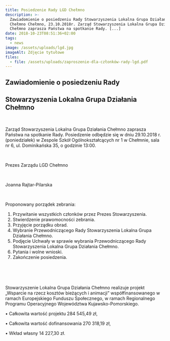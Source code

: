 ```yaml
---
title: Posiedzenie Rady LGD Chełmno
description: >-
  Zawiadomienie o posiedzeniu Rady Stowarzyszenia Lokalna Grupa Działania
  Chełmno Chełmno, 23.10.2018r. Zarząd Stowarzyszenia Lokalna Grupa Działania
  Chełmno zaprasza Państwa na spotkanie Rady. [...]
date: 2018-10-23T08:51:36+02:00
tags:
  - news
image: /assets/uploads/lgd.jpg
imageAlt: Zdjęcie tytułowe
files:
  - file: /assets/uploads/zaproszenie-dla-członków-rady-lgd.pdf
---
```

## Zawiadomienie o posiedzeniu Rady

## 

## Stowarzyszenia Lokalna Grupa Działania Chełmno

<br>

Zarząd Stowarzyszenia Lokalna Grupa Działania Chełmno zaprasza Państwa na spotkanie Rady. Posiedzenie odbędzie się w dniu 29.10.2018 r. (poniedziałek) w Zespole Szkół Ogólnokształcących nr 1 w Chełmnie, sala nr 6, ul. Dominikańska 35, o godzinie 13:00.

<br>

Prezes Zarządu LGD Chełmno

<br>

Joanna Rajtar-Pilarska

<br>

Proponowany porządek zebrania:

1. Przywitanie wszystkich członków przez Prezes Stowarzyszenia.
2. Stwierdzenie prawomocności zebrania.
3. Przyjęcie porządku obrad.
4. Wybranie Przewodniczącego Rady Stowarzyszenia Lokalna Grupa Działania Chełmno.
5. Podjęcie Uchwały w sprawie wybrania Przewodniczącego Rady Stowarzyszenia Lokalna Grupa Działania Chełmno.
6. Pytania i wolne wnioski.
7. Zakończenie posiedzenia.

<br>

<br>

<br>

Stowarzyszenie Lokalna Grupa Działania Chełmno realizuje projekt „Wsparcie na rzecz kosztów bieżących i animacji” współfinansowanego w ramach Europejskiego Funduszu Społecznego, w ramach Regionalnego Programu Operacyjnego Województwa Kujawsko-Pomorskiego.



• Całkowita wartość projektu 284 545,49 zł,



• Całkowita wartość dofinansowania 270 318,19 zł,



• Wkład własny 14 227,30 zł.
